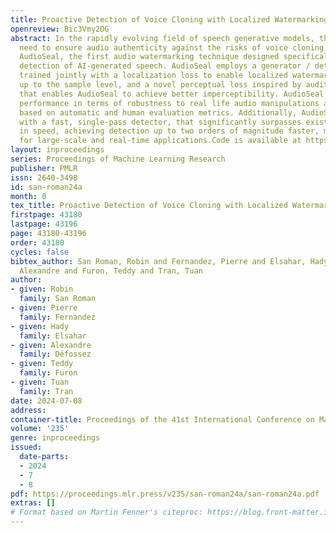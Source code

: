```yaml
---
title: Proactive Detection of Voice Cloning with Localized Watermarking
openreview: Bic3Vmy2DG
abstract: In the rapidly evolving field of speech generative models, there is a pressing
  need to ensure audio authenticity against the risks of voice cloning. We present
  AudioSeal, the first audio watermarking technique designed specifically for localized
  detection of AI-generated speech. AudioSeal employs a generator / detector architecture
  trained jointly with a localization loss to enable localized watermark detection
  up to the sample level, and a novel perceptual loss inspired by auditory masking,
  that enables AudioSeal to achieve better imperceptibility. AudioSeal achieves state-of-the-art
  performance in terms of robustness to real life audio manipulations and imperceptibility
  based on automatic and human evaluation metrics. Additionally, AudioSeal is designed
  with a fast, single-pass detector, that significantly surpasses existing models
  in speed, achieving detection up to two orders of magnitude faster, making it ideal
  for large-scale and real-time applications.Code is available at https://github.com/facebookresearch/audioseal
layout: inproceedings
series: Proceedings of Machine Learning Research
publisher: PMLR
issn: 2640-3498
id: san-roman24a
month: 0
tex_title: Proactive Detection of Voice Cloning with Localized Watermarking
firstpage: 43180
lastpage: 43196
page: 43180-43196
order: 43180
cycles: false
bibtex_author: San Roman, Robin and Fernandez, Pierre and Elsahar, Hady and D\'{e}fossez,
  Alexandre and Furon, Teddy and Tran, Tuan
author:
- given: Robin
  family: San Roman
- given: Pierre
  family: Fernandez
- given: Hady
  family: Elsahar
- given: Alexandre
  family: Défossez
- given: Teddy
  family: Furon
- given: Tuan
  family: Tran
date: 2024-07-08
address:
container-title: Proceedings of the 41st International Conference on Machine Learning
volume: '235'
genre: inproceedings
issued:
  date-parts:
  - 2024
  - 7
  - 8
pdf: https://proceedings.mlr.press/v235/san-roman24a/san-roman24a.pdf
extras: []
# Format based on Martin Fenner's citeproc: https://blog.front-matter.io/posts/citeproc-yaml-for-bibliographies/
---
```

